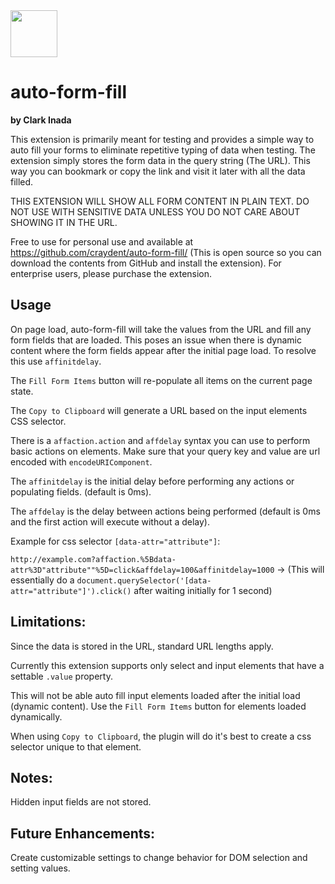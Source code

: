 <img src="http://craydent.com/JsonObjectEditor/img/svgs/craydent-logo.svg" width=75 height=75/>

# auto-form-fill
**by Clark Inada**

This extension is primarily meant for testing and provides a simple way to auto fill your forms to eliminate repetitive typing of data when testing.  The extension simply stores the form data in the query string (The URL).  This way you can bookmark or copy the link and visit it later with all the data filled.


THIS EXTENSION WILL SHOW ALL FORM CONTENT IN PLAIN TEXT. DO NOT USE WITH SENSITIVE DATA UNLESS YOU DO NOT CARE ABOUT SHOWING IT IN THE URL.

Free to use for personal use and available at https://github.com/craydent/auto-form-fill/ (This is open source so you can download the contents from GitHub and install the extension). For enterprise users, please purchase the extension.

## Usage
On page load, auto-form-fill will take the values from the URL and fill any form fields that are loaded.  This poses an issue when there is dynamic content where the form fields appear after the initial page load.  To resolve this use `affinitdelay`.

The `Fill Form Items` button will re-populate all items on the current page state.

The `Copy to Clipboard` will generate a URL based on the input elements CSS selector.

There is a `affaction.action` and `affdelay` syntax you can use to perform basic actions on elements.  Make sure that your query key and value are url encoded with `encodeURIComponent`.

The `affinitdelay` is the initial delay before performing any actions or populating fields. (default is 0ms).

The `affdelay` is the delay between actions being performed (default is 0ms and the first action will execute without a delay).

Example for css selector `[data-attr="attribute"]`:

`http://example.com?affaction.%5Bdata-attr%3D"attribute""%5D=click&affdelay=100&affinitdelay=1000` -> (This will essentially do a `document.querySelector('[data-attr="attribute"]').click()` after waiting initially for 1 second)

## Limitations:
Since the data is stored in the URL, standard URL lengths apply.

Currently this extension supports only select and input elements that have a settable `.value` property.

This will not be able auto fill input elements loaded after the initial load (dynamic content). Use the `Fill Form Items` button for elements loaded dynamically.

When using `Copy to Clipboard`, the plugin will do it's best to create a css selector unique to that element.

## Notes:
Hidden input fields are not stored.

## Future Enhancements:
Create customizable settings to change behavior for DOM selection and setting values.

